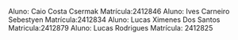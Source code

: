 Aluno: Caio Costa Csermak        Matrícula:2412846
Aluno: Ives Carneiro Sebestyen   Matrícula:2412834
Aluno: Lucas Ximenes Dos Santos  Matricula:2412879
Aluno: Lucas Rodrigues  Matrícula: 2412825
